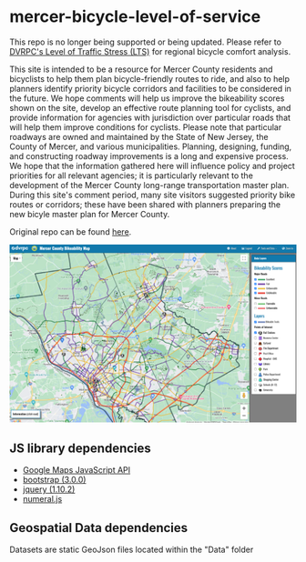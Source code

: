 # mercer-bicycle-level-of-service
This repo is no longer being supported or being updated.
Please refer to [DVRPC's Level of Traffic Stress (LTS)](https://www.dvrpc.org/webmaps/bike-lts/analysis/) for regional bicycle comfort analysis.


This site is intended to be a resource for Mercer County residents and bicyclists to help them plan bicycle-friendly routes to ride, and also to help planners identify priority bicycle corridors and facilities to be considered in the future. We hope comments will help us improve the bikeability scores shown on the site, develop an effective route planning tool for cyclists, and provide information for agencies with jurisdiction over particular roads that will help them improve conditions for cyclists. Please note that particular roadways are owned and maintained by the State of New Jersey, the County of Mercer, and various municipalities. Planning, designing, funding, and constructing roadway improvements is a long and expensive process. We hope that the information gathered here will influence policy and project priorities for all relevant agencies; it is particularly relevant to the development of the Mercer County long-range transportation master plan. During this site's comment period, many site visitors suggested priority bike routes or corridors; these have been shared with planners preparing the new bicyle master plan for Mercer County. 

Original repo can be found [here](https://github.com/gudrick-fred/MercerBLOS). 

![](/img/MercerBLOS.png)

## JS library dependencies
- [Google Maps JavaScript API](https://developers.google.com/maps/documentation/javascript/overview)
- [bootstrap (3.0.0)](https://getbootstrap.com)
- [jquery (1.10.2)](https://api.jquery.com/)
- [numeral.js](http://numeraljs.com/)

## Geospatial Data dependencies
Datasets are static GeoJson files located within the "Data" folder
